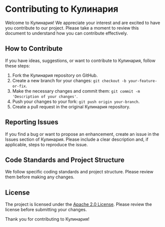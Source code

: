# Contributing to Кулинария

Welcome to Кулинария! We appreciate your interest and are excited to have you contribute to our project. Please take a moment to review this document to understand how you can contribute effectively.

## How to Contribute

If you have ideas, suggestions, or want to contribute to Кулинария, follow these steps:

1. Fork the Кулинария repository on GitHub.
2. Create a new branch for your changes: `git checkout -b your-feature-or-fix`.
3. Make the necessary changes and commit them: `git commit -m 'Description of your changes'`.
4. Push your changes to your fork: `git push origin your-branch`.
5. Create a pull request in the original Кулинария repository.

## Reporting Issues

If you find a bug or want to propose an enhancement, create an issue in the Issues section of Кулинария. Please include a clear description and, if applicable, steps to reproduce the issue.

## Code Standards and Project Structure

We follow specific coding standards and project structure. Please review them before making any changes.

## License

The project is licensed under the [Apache 2.0 License](LICENSE). Please review the license before submitting your changes.

Thank you for contributing to Кулинария!
